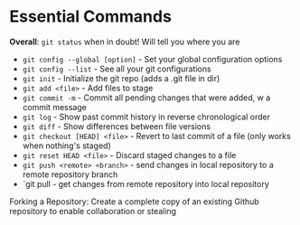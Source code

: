 # Essential Commands

**Overall**: `git status` when in doubt! Will tell you where you are

+ `git config --global [option]` - Set your global configuration options
+ `git config --list`            - See all your git configurations
+ `git init`                     - Initialize the git repo (adds a .git file in dir)
+ `git add <file>`                      - Add files to stage
+ `git commit -m`                - Commit all pending changes that were added, w a commit message
+ `git log`                      - Show past commit history in reverse chronological order
+ `git diff`                     - Show differences between file versions
+ `git checkout [HEAD] <file>` - Revert to last commit of a file (only works when nothing's staged)
+ `git reset HEAD <file>`        - Discard staged changes to a file
+ `git push <remote> <branch>` - send changes in local repository to a remote repository branch
+ `git pull <remote> <branch>  - get changes from remote repository into local repository

Forking a Repository: Create a complete copy of an existing Github repository to enable collaboration or stealing
